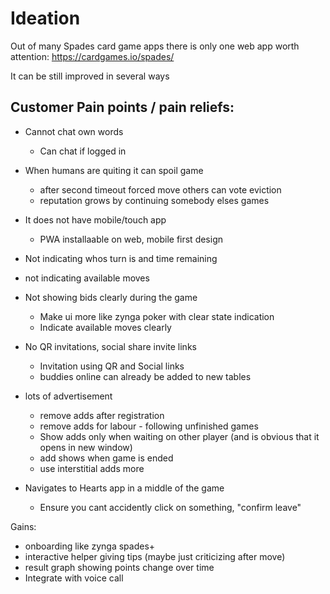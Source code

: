 # Ideation

Out of many Spades card game apps 
there is only one web app worth attention:
https://cardgames.io/spades/

It can be still improved in several ways

## Customer Pain points / pain reliefs:

- Cannot chat own words
  - Can chat if logged in
- When humans are quiting it can spoil game
  - after second timeout forced move others can vote eviction
  - reputation grows by continuing somebody elses games

- It does not have mobile/touch app
  - PWA installaable on web, mobile first design

- Not indicating whos turn is and time remaining
- not indicating available moves
- Not showing bids clearly during the game
  - Make ui more like zynga poker with clear state indication
   - Indicate available moves clearly

- No QR invitations, social share invite links
  - Invitation using QR and Social links
  - buddies online can already be added to new tables

- lots of advertisement
  - remove adds after registration
  - remove adds for labour - following unfinished games
  - Show adds only when waiting on other player
    (and is obvious that it opens in new window)
  - add shows when game is ended
  - use interstitial adds more

- Navigates to Hearts app in a middle of the game
  - Ensure you cant accidently click on something, "confirm leave" 

Gains:

- onboarding like zynga spades+
- interactive helper giving tips (maybe just criticizing after move)
- result graph showing points change over time
- Integrate with voice call


